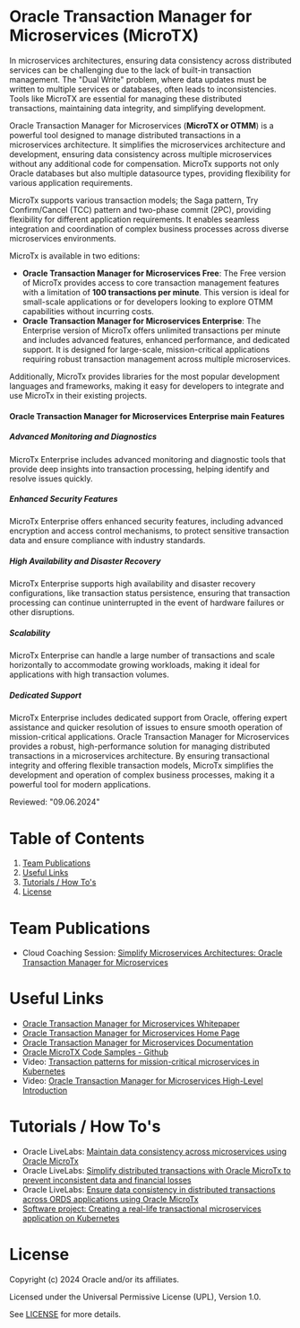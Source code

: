 # Oracle Transaction Manager for Microservices (MicroTX)
In microservices architectures, ensuring data consistency across distributed services can be challenging due to the lack of built-in transaction management. The "Dual Write" problem, where data updates must be written to multiple services or databases, often leads to inconsistencies. Tools like MicroTX are essential for managing these distributed transactions, maintaining data integrity, and simplifying development.

Oracle Transaction Manager for Microservices (**MicroTX or OTMM**) is a powerful tool designed to manage distributed transactions in a microservices architecture. It simplifies the microservices architecture and development, ensuring data consistency across multiple microservices without any additional code for compensation. MicroTx supports not only Oracle databases but also multiple datasource types, providing flexibility for various application requirements.

MicroTx supports various transaction models; the Saga pattern, Try Confirm/Cancel (TCC) pattern and two-phase commit (2PC), providing flexibility for different application requirements. It enables seamless integration and coordination of complex business processes across diverse microservices environments.

MicroTx is available in two editions:
  - **Oracle Transaction Manager for Microservices Free**: The Free version of MicroTx provides access to core transaction management features with a limitation of **100 transactions per minute**. This version is ideal for small-scale applications or for developers looking to explore OTMM capabilities without incurring costs.
  - **Oracle Transaction Manager for Microservices Enterprise**: The Enterprise version of MicroTx offers unlimited transactions per minute and includes advanced features, enhanced performance, and dedicated support. It is designed for large-scale, mission-critical applications requiring robust transaction management across multiple microservices.

Additionally, MicroTx provides libraries for the most popular development languages and frameworks, making it easy for developers to integrate and use MicroTx in their existing projects.

#### Oracle Transaction Manager for Microservices Enterprise main Features

##### Advanced Monitoring and Diagnostics
MicroTx Enterprise includes advanced monitoring and diagnostic tools that provide deep insights into transaction processing, helping identify and resolve issues quickly.

##### Enhanced Security Features
MicroTx Enterprise offers enhanced security features, including advanced encryption and access control mechanisms, to protect sensitive transaction data and ensure compliance with industry standards.

##### High Availability and Disaster Recovery
MicroTx Enterprise supports high availability and disaster recovery configurations, like transaction status persistence, ensuring that transaction processing can continue uninterrupted in the event of hardware failures or other disruptions.

##### Scalability
MicroTx Enterprise can handle a large number of transactions and scale horizontally to accommodate growing workloads, making it ideal for applications with high transaction volumes.

##### Dedicated Support
MicroTx Enterprise includes dedicated support from Oracle, offering expert assistance and quicker resolution of issues to ensure smooth operation of mission-critical applications.
Oracle Transaction Manager for Microservices provides a robust, high-performance solution for managing distributed transactions in a microservices architecture. By ensuring transactional integrity and offering flexible transaction models, MicroTx simplifies the development and operation of complex business processes, making it a powerful tool for modern applications.

Reviewed: "09.06.2024"

# Table of Contents

1. [Team Publications](#team-publications)
2. [Useful Links](#useful-links)
3. [Tutorials / How To's](#tutorials--how-tos)
4. [License](#license)


# Team Publications
- Cloud Coaching Session: [Simplify Microservices Architectures: Oracle Transaction Manager for Microservices](https://www.youtube.com/watch?v=my4KMotFKwM&list=PLPIzp-E1msrZbCMh7NObbSSoI7q924MZS&index=1&t=7s)

# Useful Links
- [Oracle Transaction Manager for Microservices Whitepaper](https://www.oracle.com/docs/tech/oracle-transaction-manager-for-microservices.pdf)
- [Oracle Transaction Manager for Microservices Home Page](https://www.oracle.com/database/transaction-manager-for-microservices/)
- [Oracle Transaction Manager for Microservices Documentation](https://docs.oracle.com/en/database/oracle/transaction-manager-for-microservices/23.4/)
- [Oracle MicroTX Code Samples - Github](https://github.com/oracle-samples/microtx-samples)
- Video: [Transaction patterns for mission-critical microservices in Kubernetes](https://www.youtube.com/watch?v=fBXowP7X92k)
- Video: [Oracle Transaction Manager for Microservices High-Level Introduction](https://www.youtube.com/watch?v=4j74C4GobzY)


# Tutorials / How To's
- Oracle LiveLabs: [Maintain data consistency across microservices using Oracle MicroTx](https://apexapps.oracle.com/pls/apex/r/dbpm/livelabs/view-workshop?wid=3445)
- Oracle LiveLabs: [Simplify distributed transactions with Oracle MicroTx to prevent inconsistent data and financial losses](https://apexapps.oracle.com/pls/apex/r/dbpm/livelabs/view-workshop?wid=3725)
- Oracle LiveLabs: [Ensure data consistency in distributed transactions across ORDS applications using Oracle MicroTx](https://apexapps.oracle.com/pls/apex/r/dbpm/livelabs/view-workshop?wid=3886)
- [Software project: Creating a real-life transactional microservices application on Kubernetes](https://medium.com/@mika.rinne/software-project-creating-a-real-life-transactional-microservices-application-on-kubernetes-ea490e9cdfa1)


# License

Copyright (c) 2024 Oracle and/or its affiliates.

Licensed under the Universal Permissive License (UPL), Version 1.0.

See [LICENSE](https://github.com/oracle-devrel/technology-engineering/blob/main/LICENSE) for more details.
